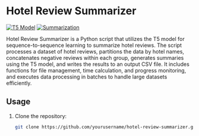 # Hotel Review Summarizer

[![T5 Model](https://img.shields.io/badge/T5_Model-Transformers-orange)](https://huggingface.co/transformers/model_doc/t5.html)
[![Summarization](https://img.shields.io/badge/Summarization-Sequence--to--Sequence-blue)](https://huggingface.co/transformers/model_doc/t5.html)

Hotel Review Summarizer is a Python script that utilizes the T5 model for sequence-to-sequence learning to summarize hotel reviews. The script processes a dataset of hotel reviews, partitions the data by hotel names, concatenates negative reviews within each group, generates summaries using the T5 model, and writes the results to an output CSV file. It includes functions for file management, time calculation, and progress monitoring, and executes data processing in batches to handle large datasets efficiently.

## Usage

1. Clone the repository:

   ```bash
   git clone https://github.com/yourusername/hotel-review-summarizer.git
